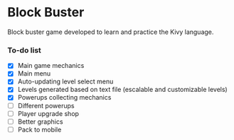 # Block Buster
Block buster game developed to learn and practice the Kivy language.

### To-do list
- [x] Main game mechanics
- [x] Main menu
- [x] Auto-updating level select menu
- [x] Levels generated based on text file (escalable and customizable levels)
- [x] Powerups collecting mechanics
- [ ] Different powerups
- [ ] Player upgrade shop
- [ ] Better graphics
- [ ] Pack to mobile
